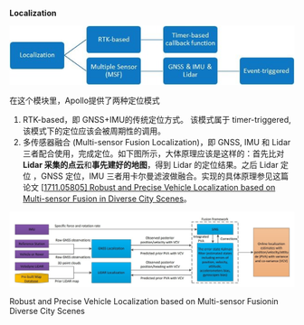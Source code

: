 **Localization**

![img](apollo定位.assets/v2-8949ea67c1eb3bc05111846becea6c93_r70450426.jpg)

在这个模块里，Apollo提供了两种定位模式

1. RTK-based，即 GNSS+IMU的传统定位方式。 该模式属于 timer-triggered, 该模式下的定位应该会被周期性的调用。
2. 多传感器融合 (Multi-sensor Fusion Localization)，即 GNSS, IMU 和 Lidar 三者配合使用，完成定位。如下图所示，大体原理应该是这样的：首先比对 **Lidar 采集的点云**和**事先建好的地图**，得到 Lidar 的定位结果。之后 Lidar 定位 ，GNSS 定位，IMU 三者用卡尔曼滤波做融合。实现的具体原理参见这篇论文 [[1711.05805\] Robust and Precise Vehicle Localization based on Multi-sensor Fusion in Diverse City Scenes](http://link.zhihu.com/?target=https%3A//arxiv.org/abs/1711.05805)。

![img](apollo定位.assets/v2-ddff4c82cacff6301481c85a8989d609_r1850571349.jpg)

Robust and Precise Vehicle Localization based on Multi-sensor Fusionin Diverse City Scenes